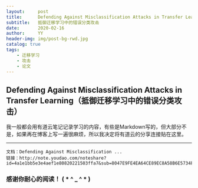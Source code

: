 ```yaml
---
layout:     post
title:      Defending Against Misclassification Attacks in Transfer Learning（抵御迁移学习中的错误分类攻击）
subtitle:   抵御迁移学习中的错误分类攻击
date:       2020-02-16
author:     YY
header-img: img/post-bg-rwd.jpg
catalog: true
tags:
    - 迁移学习
    - 攻击
    - 论文
---
```

  

##  Defending Against Misclassification Attacks in Transfer Learning（抵御迁移学习中的错误分类攻击）  

我一般都会用有道云笔记记录学习的内容，有些是Markdown写的，但大部分不是，如果再在博客上写一遍很麻烦，所以我决定将有道云的分享连接贴在这里。

---

```
文档：Defending Against Misclassification ...
链接：http://note.youdao.com/noteshare?id=4a1e1bb5e3e4aef1e80820221503ffa7&sub=8047E9FE4EA64CE89EC8A58B6E5734FF
```


### **感谢你耐心的阅读！ ( * ^ _ ^ * )**